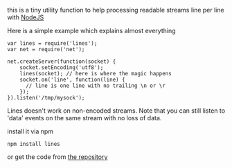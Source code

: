 this is a tiny utility function to help processing readable streams line per line with [NodeJS](http://github.com/joyent/node)

Here is a simple example which explains almost everything

	var lines = require('lines');
	var net = require('net');
	
	net.createServer(function(socket) {
	    socket.setEncoding('utf8');
	    lines(socket); // here is where the magic happens
	    socket.on('line', function(line) {
		  // line is one line with no trailing \n or \r
	    });
	}).listen('/tmp/mysock');

Lines doesn't work on non-encoded streams. Note that you can still listen
to 'data' events on the same stream with no loss of data.

install it via npm
	
    npm install lines

or get the code from [the repository](http://github.com/Floby/node-lines)

